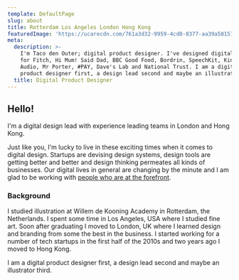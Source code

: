 ```yaml
---
template: DefaultPage
slug: about
title: Rotterdam Los Angeles London Hong Kong
featuredImage: 'https://ucarecdn.com/761a3d32-9959-4cd0-8377-aa39a581573c/'
meta:
  description: >-
    I'm Taco den Outer; digital product designer. I've designed digital products
    for Fitch, Hi Mum! Said Dad, BBC Good Food, Bordrin, SpeechKit, Kindeo, Dash
    Audio, Mr Porter, #PAY, Dave's Lab and National Trust. I am a digital
    product designer first, a design lead second and maybe an illustrator third.
  title: Digital Product Designer
---
```

## Hello!

I'm a digital design lead with experience leading teams in London and Hong Kong.

Just like you, I'm lucky to live in these exciting times when it comes to digital design. Startups are devising design systems, design tools are getting better and better and design thinking permeates all kinds of businesses. Our digital lives in general are changing by the minute and I am glad to be working with [people who are at the forefront](https://chengbao.com.hk/).

### Background

I studied illustration at Willem de Kooning Academy in Rotterdam, the Netherlands. I spent some time in Los Angeles, USA where I studied fine art. Soon after graduating I moved to London, UK where I learned design and branding from some the best in the business. I started working for a number of tech startups in the first half of the 2010s and two years ago I moved to Hong Kong.

I am a digital product designer first, a design lead second and maybe an illustrator third.
